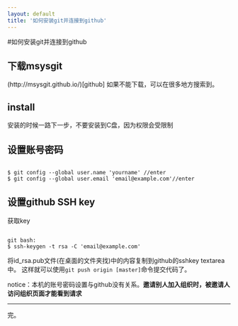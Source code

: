 ```yaml
---
layout: default
title: '如何安装git并连接到github'
---
```

#如何安装git并连接到github
<h2>下载msysgit</h2>
(http://msysgit.github.io/)[github]
如果不能下载，可以在很多地方搜索到。
<h2>install</h2>
安装的时候一路下一步，不要安装到C盘，因为权限会受限制
<h2>设置账号密码</h2>
<pre><code>
$ git config --global user.name 'yourname' //enter
$ git config --global user.email 'email@example.com'//enter
</code></pre>
<h2>设置github SSH key</h2>
获取key
<pre><code>
git bash:
$ ssh-keygen -t rsa -C 'email@example.com'
</code></pre>
将id_rsa.pub文件(在桌面的文件夹找)中的内容复制到github的sshkey textarea中。
这样就可以使用<code>git push origin [master]</code>命令提交代码了。
<p>notice：本机的账号密码设置与github没有关系。<strong>邀请别人加入组织时，被邀请人访问组织页面才能看到请求</strong></p>
<hr/>
完。

